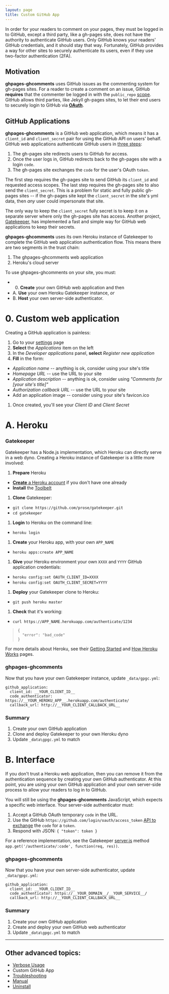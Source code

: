 ```yaml
---
layout: page
title: Custom GitHub App
---
```


In order for your readers to comment on your pages, they must be logged in to GitHub, except a third party, like a gh-pages site, does not have the authority to authenticate GitHub users. Only GitHub knows your readers' GitHub credentials, and it should stay that way. Fortunately, GitHub provides a way for other sites to securely authenticate its users, even if they use two-factor authentication (2FA).

## Motivation

**ghpages-ghcomments** uses GitHub issues as the commenting system for gh-pages sites. For a reader to create a comment on an issue, GitHub **requires** that the commenter be logged in with the `public_repo` [scope](https://developer.github.com/v3/oauth/#scopes). GitHub allows third parties, like Jekyll gh-pages sites, to let their end users to securely login to GitHub via [**OAuth**](https://developer.github.com/v3/oauth/).

## GitHub Applications

**ghpages-ghcomments** is a GitHub web application, which means it has a `client_id` and `client_secret` pair for using the GitHub API on users' behalf. GitHub web applications authenticate GitHub users in [three steps](https://developer.github.com/v3/oauth/#web-application-flow):

1. The gh-pages site redirects users to GitHub for access.
1. Once the user logs in, GitHub redirects back to the gh-pages site with a login `code`.
1. The gh-pages site exchanges the `code` for the user's OAuth `token`.

The first step requires the gh-pages site to send GitHub its `client_id` and requested access scopes. The last step requires the gh-pages site to also send the `client_secret`. This is a problem for static and fully public gh-pages sites -- if the gh-pages site kept the `client_secret` in the site's yml data, then *any* user could impersonate that site.

The only way to keep the `client_secret` fully secret is to keep it on a separate server where only the gh-pages site has access. Another project, [Gatekeeper](https://github.com/prose/gatekeeper), has implemented a fast and simple way for GitHub web applications to keep their secrets.

**ghpages-ghcomments** uses its own Heroku instance of Gatekeeper to complete the GitHub web application authentication flow. This means there are two segments in the trust chain:

1. The ghpages-ghcomments web application
1. Heroku's cloud server

To use ghpages-ghcomments on your site, you must:

* 0. **Create** your own GitHub web application and then
 * A. **Use** your own Heroku Gatekeeper instance, *or*
 * B. **Host** your own server-side authenticator.

# 0. Custom web application

Creating a GitHub application is painless:

1. Go to your [settings](https://github.com/settings/applications) page
1. **Select** the *Applications* item on the left
1. In the *Developer applications* panel, **select** *Register new application*
1. **Fill** in the form:
 * *Application name* -- anything is ok, consider using your site's title
 * *Homepage URL* -- use the URL to your site
 * *Application description* -- anything is ok, consider using *"Comments for [your site's title]"*
 * *Authorization callback URL* -- use the URL to your site
 * Add an application image -- consider using your site's favicon.ico
1. Once created, you'll see your *Client ID* and *Client Secret*

# A. Heroku

### Gatekeeper

Gatekeeper has a Node.js implementation, which Heroku can directly serve in a web dyno. Creating a Heroku instance of Gatekeeper is a little more involved:

1. **Prepare** Heroku
 * [**Create** a Heroku account](https://signup.heroku.com/) if you don't have one already
 * **Install** the [Toolbelt](https://toolbelt.heroku.com/)
1. **Clone** Gatekeeper:
 * `git clone https://github.com/prose/gatekeeper.git`
 * `cd gatekeeper`
1. **Login** to Heroku on the command line:
 * `heroku login`
1. **Create** your Heroku app, with your own `APP_NAME`
 * `heroku apps:create APP_NAME`
1. **Give** your Heroku environment your own `XXXX` and `YYYY` GitHub application credentials:
 * `heroku config:set OAUTH_CLIENT_ID=XXXX`
 * `heroku config:set OAUTH_CLIENT_SECRET=YYYY`
1. **Deploy** your Gatekeeper clone to Heroku:
 * `git push heroku master`
1. **Check** that it's working:
 * `curl https://APP_NAME.herokuapp.com/authenticate/1234`

> ```
> {
>   "error": "bad_code"
> }
> ```

For more details about Heroku, see their [Getting Started](https://devcenter.heroku.com/articles/getting-started-with-nodejs#introduction) and [How Heroku Works](https://devcenter.heroku.com/articles/how-heroku-works) pages.

### ghpages-ghcomments

Now that you have your own Gatekeeper instance, update `_data/gpgc.yml`:

```
github_application:
  client_id: __YOUR_CLIENT_ID__
  code_authenticator: https://__YOUR_HEROKU_APP__.herokuapp.com/authenticate/
  callback_url: http://__YOUR_CLIENT_CALLBACK_URL__
```

### Summary

1. Create your own GitHub application
1. Clone and deploy Gatekeeper to your own Heroku dyno
1. Update `_data\gpgc.yml` to match

# B. Interface

If you don't trust a Heroku web application, then you can remove it from the authentication sequence by creating your own GitHub authenticator. At this point, you are using your own GitHub application and your own server-side process to allow your readers to log in to GitHub.

You will still be using the **ghpages-ghcomments** JavaScript, which expects a specific web interface. Your server-side authenticator must:

1. Accept a GitHub OAuth temporary `code` in the URL.
1. Use the GitHub `https://github.com/login/oauth/access_token` [API to exchange](https://developer.github.com/v3/oauth/#web-application-flow) the `code` for a `token`.
1. Respond with JSON: `{ "token": token }`

For a reference implementation, see the Gatekeeper [server.js](https://github.com/prose/gatekeeper/blob/master/server.js#L62) method ` app.get('/authenticate/:code', function(req, res))`.

### ghpages-ghcomments

Now that you have your own server-side authenticator, update `_data/gpgc.yml`:

```
github_application:
  client_id: __YOUR_CLIENT_ID__
  code_authenticator: https://__YOUR_DOMAIN__/__YOUR_SERVICE__/
  callback_url: http://__YOUR_CLIENT_CALLBACK_URL__
```

### Summary

1. Create your own GitHub application
1. Create and deploy your own GitHub web authenticator
1. Update `_data\gpgc.yml` to match

---

## Other advanced topics:

* [Verbose Usage](../verbose-usage)
* Custom GitHub App
* [Troubleshooting](../troubleshooting)
* [Manual](../manual)
* [Uninstall](../uninstall)
